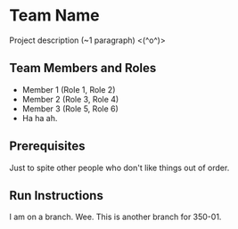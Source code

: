 # Team Name

Project description (~1 paragraph)
<(^o^)>

## Team Members and Roles

* Member 1 (Role 1, Role 2)
* Member 2 (Role 3, Role 4)
* Member 3 (Role 5, Role 6)
* Ha ha ah.

## Prerequisites

Just to spite other people who don't like things out of order.

## Run Instructions

I am on a branch.  Wee.
This is another branch for 350-01.
